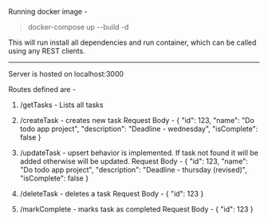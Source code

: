Running docker image -
> docker-compose up --build -d

This will run install all dependencies and run container, which can be called using any REST clients.

---------------------------------------------------------------------------------------------------
Server is hosted on localhost:3000

Routes defined are - 
1. /getTasks - Lists all tasks
2. /createTask - creates new task
    Request Body - 
    {
        "id": 123,
        "name": "Do todo app project",
        "description": "Deadline - wednesday",
        "isComplete": false
    }
3. /updateTask - upsert behavior is implemented. If task not found it will be added otherwise will be updated.
    Request Body - 
    {
        "id": 123,
        "name": "Do todo app project",
        "description": "Deadline - thursday (revised)",
        "isComplete": false
    }

4. /deleteTask - deletes a task
    Request Body - 
    {
        "id": 123
    }

5. /markComplete - marks task as completed
    Request Body - 
    {
        "id": 123
    }